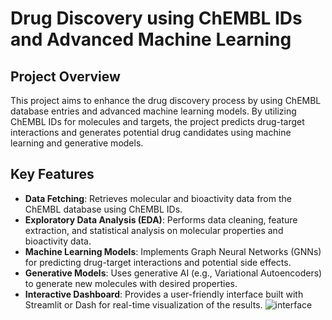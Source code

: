 # Drug Discovery using ChEMBL IDs and Advanced Machine Learning

## Project Overview
This project aims to enhance the drug discovery process by using ChEMBL database entries and advanced machine learning models. By utilizing ChEMBL IDs for molecules and targets, the project predicts drug-target interactions and generates potential drug candidates using machine learning and generative models.

## Key Features
- **Data Fetching**: Retrieves molecular and bioactivity data from the ChEMBL database using ChEMBL IDs.
- **Exploratory Data Analysis (EDA)**: Performs data cleaning, feature extraction, and statistical analysis on molecular properties and bioactivity data.
- **Machine Learning Models**: Implements Graph Neural Networks (GNNs) for predicting drug-target interactions and potential side effects.
- **Generative Models**: Uses generative AI (e.g., Variational Autoencoders) to generate new molecules with desired properties.
- **Interactive Dashboard**: Provides a user-friendly interface built with Streamlit or Dash for real-time visualization of the results.
![interface](https://github.com/user-attachments/assets/dc219d10-4cb9-4ca1-8942-1921032f8432)
